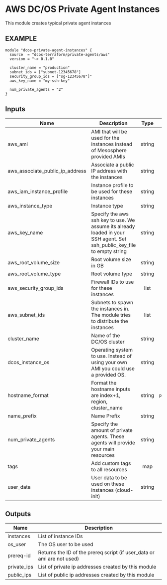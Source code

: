 AWS DC/OS Private Agent Instances
============
This module creates typical private agent instances

EXAMPLE
-------

```hcl
module "dcos-private-agent-instances" {
  source  = "dcos-terraform/private-agents/aws"
  version = "~> 0.1.0"

  cluster_name = "production"
  subnet_ids = ["subnet-12345678"]
  security_group_ids = ["sg-12345678"]"
  aws_key_name = "my-ssh-key"

  num_private_agents = "2"
}
```


## Inputs

| Name | Description | Type | Default | Required |
|------|-------------|:----:|:-----:|:-----:|
| aws_ami | AMI that will be used for the instances instead of Mesosphere provided AMIs | string | `` | no |
| aws_associate_public_ip_address | Associate a public IP address with the instances | string | `true` | no |
| aws_iam_instance_profile | Instance profile to be used for these instances | string | `` | no |
| aws_instance_type | Instance type | string | `t2.medium` | no |
| aws_key_name | Specify the aws ssh key to use. We assume its already loaded in your SSH agent. Set ssh_public_key_file to empty string | string | - | yes |
| aws_root_volume_size | Root volume size in GB | string | `120` | no |
| aws_root_volume_type | Root volume type | string | `standard` | no |
| aws_security_group_ids | Firewall IDs to use for these instances | list | - | yes |
| aws_subnet_ids | Subnets to spawn the instances in. The module tries to distribute the instances | list | - | yes |
| cluster_name | Name of the DC/OS cluster | string | - | yes |
| dcos_instance_os | Operating system to use. Instead of using your own AMI you could use a provided OS. | string | `centos_7.4` | no |
| hostname_format | Format the hostname inputs are index+1, region, cluster_name | string | `%[3]s-privateagent%[1]d-%[2]s` | no |
| name_prefix | Name Prefix | string | `` | no |
| num_private_agents | Specify the amount of private agents. These agents will provide your main resources | string | `1` | no |
| tags | Add custom tags to all resources | map | `<map>` | no |
| user_data | User data to be used on these instances (cloud-init) | string | `` | no |

## Outputs

| Name | Description |
|------|-------------|
| instances | List of instance IDs |
| os_user | The OS user to be used |
| prereq-id | Returns the ID of the prereq script (if user_data or ami are not used) |
| private_ips | List of private ip addresses created by this module |
| public_ips | List of public ip addresses created by this module |

